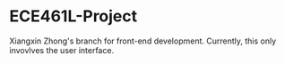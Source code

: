 # ECE461L-Project

Xiangxin Zhong's branch for front-end development. Currently, this only invovlves the user interface.